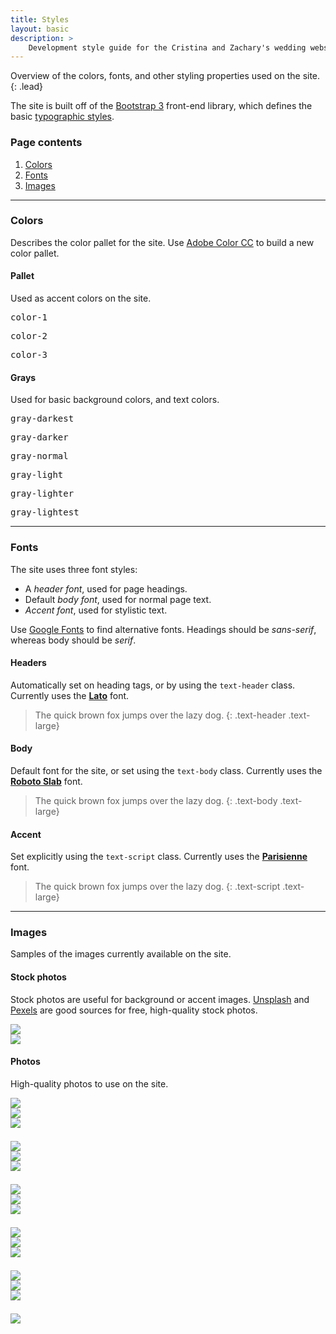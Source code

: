 ```yaml
---
title: Styles
layout: basic
description: >
    Development style guide for the Cristina and Zachary's wedding website.
---
```


Overview of the colors, fonts, and other styling properties used on the site.
{: .lead}

The site is built off of the [Bootstrap 3](http://getbootstrap.com/css/)
front-end library, which defines the basic
[typographic styles](http://getbootstrap.com/css/#type).

### Page contents

1.  [Colors](#colors)
2.  [Fonts](#fonts)
3.  [Images](#images)

---

### Colors

Describes the color pallet for the site. Use
[Adobe Color CC](https://color.adobe.com/create/color-wheel/)
to build a new color pallet.

#### Pallet

Used as accent colors on the site.

<div class="row">
    <div class="col-sm-2">
        <div class="bg-color-1 fill-box"></div>
        <pre>color-1</pre>
    </div>
    <div class="col-sm-2">
        <div class="bg-color-2 fill-box"></div>
        <pre>color-2</pre>
    </div>
    <div class="col-sm-2">
        <div class="bg-color-3 fill-box"></div>
        <pre>color-3</pre>
    </div>
</div>

#### Grays

Used for basic background colors, and text colors.

<div class="row">
    <div class="col-sm-2">
        <div class="bg-gray-darkest fill-box"></div>
        <pre>gray-darkest</pre>
    </div>
    <div class="col-sm-2">
        <div class="bg-gray-darker fill-box"></div>
        <pre>gray-darker</pre>
    </div>
    <div class="col-sm-2">
        <div class="bg-gray-normal fill-box"></div>
        <pre>gray-normal</pre>
    </div>
    <div class="col-sm-2">
        <div class="bg-gray-light fill-box"></div>
        <pre>gray-light</pre>
    </div>
    <div class="col-sm-2">
        <div class="bg-gray-lighter fill-box"></div>
        <pre>gray-lighter</pre>
    </div>
    <div class="col-sm-2">
        <div class="bg-gray-lightest fill-box"></div>
        <pre>gray-lightest</pre>
    </div>
</div>

---

### Fonts

The site uses three font styles:

  * A _header font_, used for page headings.
  * Default _body font_, used for normal page text.
  * _Accent font_, used for stylistic text.

Use [Google Fonts](https://www.google.com/fonts) to find alternative fonts.
Headings should be _sans-serif_, whereas body should be _serif_.

#### Headers

Automatically set on heading tags, or by using the `text-header` class.
Currently uses the **[Lato](https://www.google.com/fonts/specimen/Lato)** font.

> The quick brown fox jumps over the lazy dog.
{: .text-header .text-large}

#### Body

Default font for the site, or set using the `text-body` class. Currently uses
the **[Roboto Slab](https://www.google.com/fonts/specimen/Roboto+Slab)** font.

> The quick brown fox jumps over the lazy dog.
{: .text-body .text-large}

#### Accent

Set explicitly using the `text-script` class. Currently uses the
**[Parisienne](https://www.google.com/fonts/specimen/Parisienne)** font.

> The quick brown fox jumps over the lazy dog.
{: .text-script .text-large}

---

### Images

Samples of the images currently available on the site.

#### Stock photos

Stock photos are useful for background or accent images.
[Unsplash](https://unsplash.com/) and
[Pexels](https://www.pexels.com/) are good sources for free, high-quality
stock photos.

<div class="row">
    <div class="col-sm-4">
        <a href="/assets/mountains-trees-fall-foliage.jpg">
            <img src="/assets/mountains-trees-fall-foliage.jpg"
                class="img-responsive img-thumbnail" />
        </a>
    </div>
    <div class="col-sm-4">
        <a href="/assets/photo-1447752875215-b2761acb3c5d.jpg">
            <img src="/assets/photo-1447752875215-b2761acb3c5d.jpg"
                class="img-responsive img-thumbnail" />
        </a>
    </div>
</div>

#### Photos

High-quality photos to use on the site.

<div class="row">
    <div class="col-sm-4">
        <a href="/assets/Dalton-1.jpg">
            <img src="/assets/Dalton-1.jpg"
                class="img-responsive img-thumbnail" />
        </a>
    </div>
    <div class="col-sm-4">
        <a href="/assets/Dalton-41.jpg">
            <img src="/assets/Dalton-41.jpg"
                class="img-responsive img-thumbnail" />
        </a>
    </div>
    <div class="col-sm-4">
        <a href="/assets/Dalton-46.jpg">
            <img src="/assets/Dalton-46.jpg"
                class="img-responsive img-thumbnail" />
        </a>
    </div>
</div>

<div class="row" style="margin-top: 1.5em;">
    <div class="col-sm-4">
        <a href="/assets/Dalton-48.jpg">
            <img src="/assets/Dalton-48.jpg"
                class="img-responsive img-thumbnail" />
        </a>
    </div>
    <div class="col-sm-4">
        <a href="/assets/Dalton-71.jpg">
            <img src="/assets/Dalton-71.jpg"
                class="img-responsive img-thumbnail" />
        </a>
    </div>
    <div class="col-sm-4">
        <a href="/assets/Dalton-74.jpg">
            <img src="/assets/Dalton-74.jpg"
                class="img-responsive img-thumbnail" />
        </a>
    </div>
</div>

<div class="row" style="margin-top: 1.5em;">
    <div class="col-sm-4">
        <a href="/assets/Dalton-76.jpg">
            <img src="/assets/Dalton-76.jpg"
                class="img-responsive img-thumbnail" />
        </a>
    </div>
    <div class="col-sm-4">
        <a href="/assets/Dalton-79.jpg">
            <img src="/assets/Dalton-79.jpg"
                class="img-responsive img-thumbnail" />
        </a>
    </div>
    <div class="col-sm-4">
        <a href="/assets/Dalton-111.jpg">
            <img src="/assets/Dalton-111.jpg"
                class="img-responsive img-thumbnail" />
        </a>
    </div>
</div>

<div class="row" style="margin-top: 1.5em;">
    <div class="col-sm-4">
        <a href="/assets/Dalton-135.jpg">
            <img src="/assets/Dalton-135.jpg"
                class="img-responsive img-thumbnail" />
        </a>
    </div>
    <div class="col-sm-4">
        <a href="/assets/Dalton-141.jpg">
            <img src="/assets/Dalton-141.jpg"
                class="img-responsive img-thumbnail" />
        </a>
    </div>
    <div class="col-sm-4">
        <a href="/assets/1013466_10151514826258263_1496454174_n.jpg">
            <img src="/assets/1013466_10151514826258263_1496454174_n.jpg"
                class="img-responsive img-thumbnail" />
        </a>
    </div>
</div>

<div class="row" style="margin-top: 1.5em;">
    <div class="col-sm-4">
        <a href="/assets/1509027_10152592391378263_7346292314947514011_n.jpg">
            <img src="/assets/1509027_10152592391378263_7346292314947514011_n.jpg"
                class="img-responsive img-thumbnail" />
        </a>
    </div>
    <div class="col-sm-4">
        <a href="/assets/10258498_10152103945108263_7726272024445029741_o.jpg">
            <img src="/assets/10258498_10152103945108263_7726272024445029741_o.jpg"
                class="img-responsive img-thumbnail" />
        </a>
    </div>
    <div class="col-sm-4">
        <a href="/assets/10272731_2218977713689_3459184200293101149_o.jpg">
            <img src="/assets/10272731_2218977713689_3459184200293101149_o.jpg"
                class="img-responsive img-thumbnail" />
        </a>
    </div>
</div>

<div class="row" style="margin-top: 1.5em;">
    <div class="col-sm-4">
        <a href="/assets/10424311_10152135510053263_8621162008087988139_n.jpg">
            <img src="/assets/10424311_10152135510053263_8621162008087988139_n.jpg"
                class="img-responsive img-thumbnail" />
        </a>
    </div>
</div>
